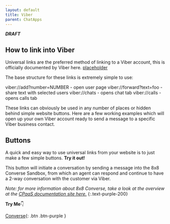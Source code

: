 ```yaml
---
layout: default
title: Viber
parent: ChatApps
---
```

**_DRAFT_**

## How to link into Viber

Universal links are the preferred method of linking to a Viber account, this is officially documented by Viber here. [placeholder]()

The base structure for these links is extremely simple to use:

viber://add?number=NUMBER - open user page
viber://forward?text=foo - share text with selected users
viber://chats - opens chat tab
viber://calls - opens calls tab


These links can obviously be used in any number of places or hidden behind simple website buttons.  Here are a few working examples which will open up your own Viber account ready to send a message to a specific Viber business contact.

## Buttons

A quick and easy way to use universal links from your website is to just make a few simple buttons.
**Try it out!**

This button will initiate a conversation by sending a message into the 8x8 Converse Sandbox, from which an agent can respond and continue to have a 2-way conversation with the customer via Viber.

_Note: for more information about 8x8 Converse, take a look at the overview at the [CPaaS documentation site here.](https://developer.8x8.com/connect/docs/converse-overview)_
{:.text-purple-200}

**Try Me**👇

[Converse](viber://chat?service=19459){: .btn .btn-purple }

